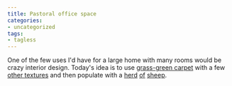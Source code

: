 ```yaml
---
title: Pastoral office space
categories:
- uncategorized
tags:
- tagless
---
```


One of the few uses I'd have for a large home with many rooms would be crazy interior design.  Today's idea is to use [grass-green carpet][1] with a few [other textures][2] and then populate with a [herd][3] [of][4] [sheep][5].

   [1]: http://store.yahoo.com/babygeared-shop/puzzlecarpet.html
   [2]: http://mocoloco.com/archives/000338.php
   [3]: http://www.mossonline.com/product-exec/product_id/35958/category_id/33
   [4]: http://www.mossonline.com/product-exec/product_id/35955/category_id/33
   [5]: http://www.mossonline.com/product-exec/product_id/32878/category_id/33

